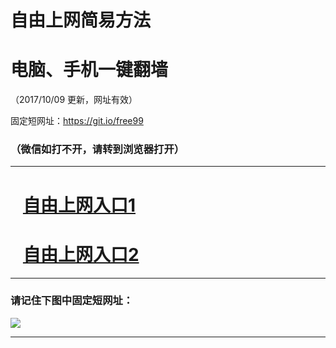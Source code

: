 ﻿# 自由上网简易方法

# 电脑、手机一键翻墙

（2017/10/09 更新，网址有效）

固定短网址：https://git.io/free99

### （微信如打不开，请转到浏览器打开）


***





# &nbsp;&nbsp; <a href="http://ft2360523336.fwq-tz-1001.info/fwqtz01.html?t=100900128530 " target="_blank">自由上网入口1</a>
# &nbsp;&nbsp; <a href="http://ft3070917126.fwq-tz-1002.info/fwqtz02.html?t=100900127328 " target="_blank">自由上网入口2</a>
***

### 请记住下图中固定短网址：

<img src="https://s3-us-west-2.amazonaws.com/fwq-1001/yjfq-20170905okok.png" /> 


***

